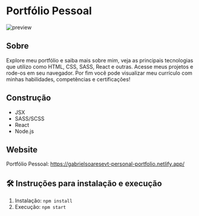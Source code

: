 # Portfólio Pessoal
![preview](https://github.com/gabrielsoaresevt/personal-portfolio/assets/64991217/5d880d78-d50f-4937-af09-29e885fb72c6)

## Sobre
<p>Explore meu portfólio e saiba mais sobre mim, veja as principais tecnologias que utilizo como HTML, CSS, SASS, React e outras. Acesse meus projetos e rode-os em seu navegador. Por fim você pode visualizar meu currículo com minhas habilidades, competências e certificações!</p>

## Construção
- JSX
- SASS/SCSS
- React
- Node.js

## Website
Portfólio Pessoal: https://gabrielsoaresevt-personal-portfolio.netlify.app/

## 🛠 Instruções para instalação e execução
1. Instalação: `npm install`
2. Execução: `npm start`
